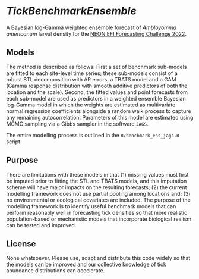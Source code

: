 
<!-- README.md is generated from README.Rmd. Please edit that file -->
# *TickBenchmarkEnsemble*

A Bayesian log-Gamma weighted ensemble forecast of *Ambloyomma americanum* larval density for the [NEON EFI Forecasting Challenge 2022](https://projects.ecoforecast.org/neon4cast-docs/).

## Models

The method is described as follows: First a set of benchmark sub-models are fitted to each site-level time series; these sub-models consist of a robust STL decomposition with AR errors, a TBATS model and a GAM (Gamma response distribution with smooth additive predictors of both the location and the scale). Second, the fitted values and point forecasts from each sub-model are used as predictors in a weighted ensemble Bayesian log-Gamma model in which the weights are estimated as multivariate normal regression coefficients alongside a random walk process to capture any remaining autocorrelation. Parameters of this model are estimated using MCMC sampling via a Gibbs sampler in the software `JAGS`.

The entire modelling process is outlined in the `R/benchmark_ens_jags.R` script

## Purpose

There are limitations with these models in that (1) missing values must first be imputed prior to fitting the STL and TBATS models, and this imputation scheme will have major impacts on the resulting forecasts; (2) the current modelling framework does not use partial pooling among locations and; (3) no environmental or ecological covariates are included. The purpose of the modelling framework is to identify useful benchmark models that can perform reasonably well in forecasting tick densities so that more realistic population-based or mechanistic models that incorporate biological realism can be tested and improved.

## License

None whatsoever. Please use, adapt and distribute this code widely so that the models can be improved and our collective knowledge of tick abundance distributions can accelerate.
